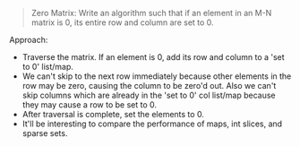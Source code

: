 > Zero Matrix: Write an algorithm such that if an element in an M-N matrix is 0, its entire row and column are set to 0.

Approach:
- Traverse the matrix. If an element is 0, add its row and column to a 'set to 0' list/map.
- We can't skip to the next row immediately because other elements in the row may be zero, causing the column to be zero'd out. Also we can't skip columns which are already in the 'set to 0' col list/map because they may cause a row to be set to 0.
- After traversal is complete, set the elements to 0.
- It'll be interesting to compare the performance of maps, int slices, and sparse sets.
